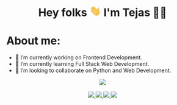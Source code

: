 <h1 align='center'>
  Hey folks <img src="https://raw.githubusercontent.com/ABSphreak/ABSphreak/master/gifs/Hi.gif" width="30px"> I'm Tejas 👨‍💻
</h1>

<h1>About me:</h1>

- 🔭 I’m currently working on Frontend Development.
- 🌱 I’m currently learning Full Stack Web Development.
- 👯 I’m looking to collaborate on Python and Web Development.
<p align='center'>
  <a href="#"><img src="https://github-readme-stats.vercel.app/api?username=136tejas&show_icons=true&count_private=true&theme=dark" width="350"></a>
</p>

<p align="center">
   <a href="https://twitter.com/TejasTank16">
    <img src=https://img.shields.io/badge/Twitter-1DA1F2?style=for-the-badge&logo=twitter&logoColor=white />
   </a>
   <a href="https://www.instagram.com/t_a_n_k_t_e_j_a_s_/">
    <img src=https://img.shields.io/badge/Instagram-E4405F?style=for-the-badge&logo=instagram&logoColor=white />
   </a>
   <a href="https://www.linkedin.com/in/tejas-tank-9545771b6/">
    <img src=https://img.shields.io/badge/LinkedIn-0077B5?style=for-the-badge&logo=linkedin&logoColor=white />
   </a>
   <a href="mailto:tejastank003@gmail.com">
    <img src=https://img.shields.io/badge/Gmail-D14836?style=for-the-badge&logo=gmail&logoColor=white>
   </a>
</p>
